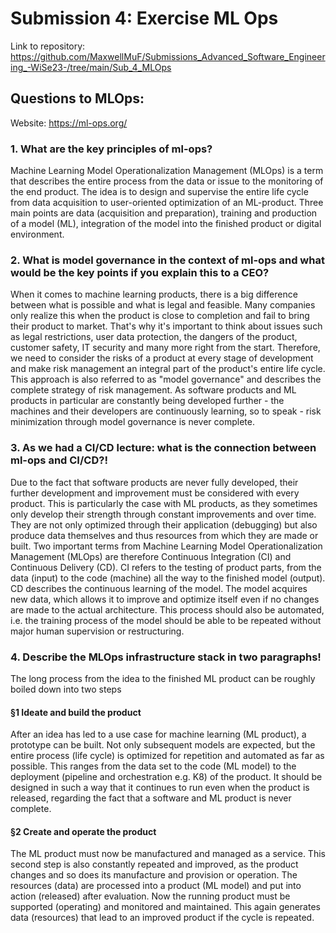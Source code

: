 # Submission 4: Exercise ML Ops
Link to repository: https://github.com/MaxwellMuF/Submissions_Advanced_Software_Engineering_-WiSe23-/tree/main/Sub_4_MLOps 

## Questions to MLOps:
Website: https://ml-ops.org/


### 1. What are the key principles of ml-ops?
Machine Learning Model Operationalization Management (MLOps) is a term that describes the entire process from the data or issue to the monitoring of the end product. The idea is to design and supervise the entire life cycle from data acquisition to user-oriented optimization of an ML-product. Three main points are data (acquisition and preparation), training and production of a model (ML), integration of the model into the finished product or digital environment.

### 2. What is model governance in the context of ml-ops and what would be the key points if you explain this to a CEO? 

When it comes to machine learning products, there is a big difference between what is possible and what is legal and feasible. Many companies only realize this when the product is close to completion and fail to bring their product to market. That's why it's important to think about issues such as legal restrictions, user data protection, the dangers of the product, customer safety, IT security and many more right from the start.
Therefore, we need to consider the risks of a product at every stage of development and make risk management an integral part of the product's entire life cycle. This approach is also referred to as "model governance" and describes the complete strategy of risk management.
As software products and ML products in particular are constantly being developed further - the machines and their developers are continuously learning, so to speak - risk minimization through model governance is never complete. 

### 3. As we had a CI/CD lecture: what is the connection between ml-ops and CI/CD?!
Due to the fact that software products are never fully developed, their further development and improvement must be considered with every product. This is particularly the case with ML products, as they sometimes only develop their strength through constant improvements and over time. They are not only optimized through their application (debugging) but also produce data themselves and thus resources from which they are made or built.
Two important terms from Machine Learning Model Operationalization Management (MLOps) are therefore Continuous Integration (CI) and Continuous Delivery (CD). CI refers to the testing of product parts, from the data (input) to the code (machine) all the way to the finished model (output). CD describes the continuous learning of the model. The model acquires new data, which allows it to improve and optimize itself even if no changes are made to the actual architecture. This process should also be automated, i.e. the training process of the model should be able to be repeated without major human supervision or restructuring. 

### 4. Describe the MLOps infrastructure stack in two paragraphs!
The long process from the idea to the finished ML product can be roughly boiled down into two steps

#### §1 Ideate and build the product
After an idea has led to a use case for machine learning (ML product), a prototype can be built. Not only subsequent models are expected, but the entire process (life cycle) is optimized for repetition and automated as far as possible. This ranges from the data set to the code (ML model) to the deployment (pipeline and orchestration e.g. K8) of the product. 
It should be designed in such a way that it continues to run even when the product is released, regarding the fact that a software and ML product is never complete.

#### §2 Create and operate the product
The ML product must now be manufactured and managed as a service. This second step is also constantly repeated and improved, as the product changes and so does its manufacture and provision or operation.
The resources (data) are processed into a product (ML model) and put into action (released) after evaluation. Now the running product must be supported (operating) and monitored and maintained. This again generates data (resources) that lead to an improved product if the cycle is repeated.